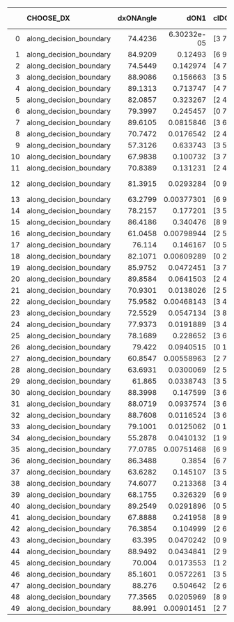 |    | CHOOSE_DX               |   dxONAngle |        dON1 | cIDON1   |   dON_patch_1 |   nTON |         dON |   dxOFFAngle |       dOFF1 | cIDOFF1   |   dOFF_patch_1 |   nTOFF |        dOFF | SUCCESS   |   nExp |   dual_point_id |   subpoint_time_seconds |   total_execution_time |       logp |     dOFF/dON | Vote dOFF>dON   |
|---:|:------------------------|------------:|------------:|:---------|--------------:|-------:|------------:|-------------:|------------:|:----------|---------------:|--------:|------------:|:----------|-------:|----------------:|------------------------:|-----------------------:|-----------:|-------------:|:----------------|
|  0 | along_decision_boundary |     74.4236 | 6.30232e-05 | [3 7]    |   6.30232e-05 |      1 | 6.30232e-05 |      73.7901 | 0.0209391   | [3 7]     |    0.0209391   |       1 | 0.0209391   | True      |      1 |               1 |                 1.19925 |                1.55283 |  0         | 332.244      | True            |
|  1 | along_decision_boundary |     84.9209 | 0.12493     | [6 9]    |   0.12493     |      1 | 0.12493     |      69.6583 | 0.139502    | [6 9]     |    0.139502    |       1 | 0.139502    | True      |      2 |               3 |                 2.13245 |                3.74161 | -0.5       |   1.11664    | True            |
|  2 | along_decision_boundary |     74.5449 | 0.142974    | [4 7]    |   0.142974    |      1 | 0.142974    |      81.0555 | 0.160846    | [4 7]     |    0.160846    |       1 | 0.160846    | True      |      3 |               5 |                 1.42275 |                5.20549 | -1         |   1.125      | True            |
|  3 | along_decision_boundary |     88.9086 | 0.156663    | [3 5]    |   0.156663    |      1 | 0.156663    |      66.7381 | 0.0367847   | [3 5]     |    0.0367847   |       1 | 0.0367847   | False     |      4 |               6 |                 2.07819 |                7.28767 | -1.5       |   0.234801   | False           |
|  4 | along_decision_boundary |     89.1313 | 0.713747    | [4 7]    |   0.713747    |      1 | 0.713747    |      67.7122 | 0.0306918   | [4 7]     |    0.0306918   |       1 | 0.0306918   | False     |      5 |               7 |                 4.62614 |               11.9218  | -0.5       |   0.0430009  | False           |
|  5 | along_decision_boundary |     82.0857 | 0.323267    | [2 4]    |   0.323267    |      1 | 0.323267    |      67.7262 | 0.181328    | [2 4]     |    0.181328    |       1 | 0.181328    | False     |      6 |              10 |                 3.43961 |               18.0013  | -0.1       |   0.560924   | False           |
|  6 | along_decision_boundary |     79.3997 | 0.245457    | [0 7]    |   0.245457    |      1 | 0.245457    |      63.5904 | 0.199257    | [1 7]     |    0.199257    |       1 | 0.199257    | False     |      7 |              12 |                 3.24982 |               21.2892  | -0         |   0.811782   | False           |
|  7 | along_decision_boundary |     89.6105 | 0.0815846   | [3 6]    |   0.0815846   |      1 | 0.0815846   |      80.0861 | 0.00501129  | [3 6]     |    0.00501129  |       1 | 0.00501129  | False     |      8 |              15 |                 1.79659 |               23.1949  | -0.0714286 |   0.0614244  | False           |
|  8 | along_decision_boundary |     70.7472 | 0.0176542   | [2 4]    |   0.0176542   |      1 | 0.0176542   |      67.1283 | 0.241461    | [2 4]     |    0.241461    |       1 | 0.241461    | True      |      9 |              18 |                 2.99862 |               29.3676  | -0.25      |  13.6772     | True            |
|  9 | along_decision_boundary |     57.3126 | 0.633743    | [3 5]    |   0.633743    |      1 | 0.633743    |      63.8395 | 0.0776972   | [3 5]     |    0.0776972   |       1 | 0.0776972   | False     |     10 |              27 |                 5.13552 |               43.0092  | -0.0555556 |   0.1226     | False           |
| 10 | along_decision_boundary |     67.9838 | 0.100732    | [3 7]    |   0.100732    |      1 | 0.100732    |      75.254  | 0.139143    | [3 7]     |    0.139143    |       1 | 0.139143    | True      |     11 |              32 |                 1.78678 |               49.7732  | -0.2       |   1.38132    | True            |
| 11 | along_decision_boundary |     70.8389 | 0.131231    | [2 4]    |   0.131231    |      1 | 0.131231    |      77.9776 | 0.135086    | [2 4]     |    0.135086    |       1 | 0.135086    | True      |     12 |              36 |                 3.28037 |               61.8605  | -0.0454545 |   1.02937    | True            |
| 12 | along_decision_boundary |     81.3915 | 0.0293284   | [0 9]    |   0.0293284   |      1 | 0.0293284   |      80.0333 | 1.63221e-05 | [0 9]     |    1.63221e-05 |       1 | 1.63221e-05 | False     |     13 |              37 |                 1.21338 |               63.0779  | -0         |   0.00055653 | False           |
| 13 | along_decision_boundary |     63.2799 | 0.00377301  | [6 9]    |   0.00377301  |      1 | 0.00377301  |      64.697  | 0.15053     | [6 9]     |    0.15053     |       1 | 0.15053     | True      |     14 |              38 |                 1.52823 |               64.6141  | -0.0384615 |  39.8966     | True            |
| 14 | along_decision_boundary |     78.2157 | 0.177201    | [3 5]    |   0.177201    |      1 | 0.177201    |      82.675  | 0.0506875   | [3 5]     |    0.0506875   |       1 | 0.0506875   | False     |     15 |              40 |                 1.52891 |               66.1795  | -0         |   0.286045   | False           |
| 15 | along_decision_boundary |     86.4186 | 0.340476    | [8 9]    |   0.340476    |      1 | 0.340476    |      85.0956 | 0.418904    | [8 9]     |    0.418904    |       1 | 0.418904    | True      |     16 |              41 |                 3.60699 |               69.7955  | -0.0333333 |   1.23035    | True            |
| 16 | along_decision_boundary |     61.0458 | 0.00798944  | [2 5]    |   0.00798944  |      1 | 0.00798944  |      67.1774 | 0.289198    | [2 5]     |    0.289198    |       1 | 0.289198    | True      |     17 |              51 |                 3.6147  |               78.1897  | -0         |  36.1975     | True            |
| 17 | along_decision_boundary |     76.114  | 0.146167    | [0 5]    |   0.146167    |      1 | 0.146167    |      76.6062 | 0.0125905   | [1 5]     |    0.0125905   |       1 | 0.0125905   | False     |     18 |              53 |                 3.048   |               81.302   | -0.0294118 |   0.0861375  | False           |
| 18 | along_decision_boundary |     82.1071 | 0.00609289  | [0 2]    |   0.00609289  |      1 | 0.00609289  |      85.7229 | 0.126399    | [1 2]     |    0.126399    |       1 | 0.126399    | True      |     19 |              60 |                 1.9322  |               92.1291  | -0         |  20.7453     | True            |
| 19 | along_decision_boundary |     85.9752 | 0.0472451   | [3 7]    |   0.0472451   |      1 | 0.0472451   |      78.6409 | 0.184152    | [3 7]     |    0.184152    |       1 | 0.184152    | True      |     20 |              61 |                 3.39992 |               95.533   | -0.0263158 |   3.89779    | True            |
| 20 | along_decision_boundary |     89.8584 | 0.0641503   | [2 4]    |   0.0641503   |      1 | 0.0641503   |      69.4389 | 0.0292106   | [2 4]     |    0.0292106   |       1 | 0.0292106   | False     |     21 |              62 |                 2.11959 |               97.6606  | -0.1       |   0.455347   | False           |
| 21 | along_decision_boundary |     70.9301 | 0.0138026   | [2 5]    |   0.0138026   |      1 | 0.0138026   |      76.8351 | 0.117809    | [2 5]     |    0.117809    |       1 | 0.117809    | True      |     22 |              63 |                 3.70265 |              101.37    | -0.0238095 |   8.53528    | True            |
| 22 | along_decision_boundary |     75.9582 | 0.00468143  | [3 4]    |   0.00468143  |      1 | 0.00468143  |      78.0862 | 0.158265    | [3 4]     |    0.158265    |       1 | 0.158265    | True      |     23 |              64 |                 1.83472 |              103.21    | -0.0909091 |  33.8069     | True            |
| 23 | along_decision_boundary |     72.5529 | 0.0547134   | [3 8]    |   0.0547134   |      1 | 0.0547134   |      83.4067 | 0.00653416  | [3 8]     |    0.00653416  |       1 | 0.00653416  | False     |     24 |              66 |                 1.62586 |              104.896   | -0.195652  |   0.119425   | False           |
| 24 | along_decision_boundary |     77.9373 | 0.0191889   | [3 4]    |   0.0191889   |      1 | 0.0191889   |      78.63   | 0.117679    | [3 4]     |    0.117679    |       1 | 0.117679    | True      |     25 |              69 |                 4.32084 |              122.385   | -0.0833333 |   6.13264    | True            |
| 25 | along_decision_boundary |     78.1689 | 0.228652    | [3 6]    |   0.228652    |      1 | 0.228652    |      78.2422 | 0.0514822   | [3 6]     |    0.0514822   |       1 | 0.0514822   | False     |     26 |              71 |                 1.44088 |              127.061   | -0.18      |   0.225155   | False           |
| 26 | along_decision_boundary |     79.422  | 0.0940515   | [0 1]    |   0.0940515   |      1 | 0.0940515   |      79.9645 | 0.226939    | [0 1]     |    0.226939    |       1 | 0.226939    | True      |     27 |              73 |                 2.64249 |              134.255   | -0.0769231 |   2.41293    | True            |
| 27 | along_decision_boundary |     60.8547 | 0.00558963  | [2 7]    |   0.00558963  |      1 | 0.00558963  |      61.2067 | 0.0226759   | [2 7]     |    0.0226759   |       1 | 0.0226759   | True      |     28 |              77 |                 1.2591  |              140.166   | -0.166667  |   4.05678    | True            |
| 28 | along_decision_boundary |     63.6931 | 0.0300069   | [2 5]    |   0.0300069   |      1 | 0.0300069   |      58.4287 | 0.0573817   | [2 5]     |    0.0573817   |       1 | 0.0573817   | True      |     29 |              79 |                 1.80504 |              142.006   | -0.285714  |   1.91228    | True            |
| 29 | along_decision_boundary |     61.865  | 0.0338743   | [3 5]    |   0.0338743   |      1 | 0.0338743   |      79.4232 | 0.166785    | [3 5]     |    0.166785    |       1 | 0.166785    | True      |     30 |              80 |                 2.55879 |              144.572   | -0.431034  |   4.92364    | True            |
| 30 | along_decision_boundary |     88.3998 | 0.147599    | [3 6]    |   0.147599    |      1 | 0.147599    |      76.8409 | 0.123419    | [3 6]     |    0.123419    |       1 | 0.123419    | False     |     31 |              82 |                 2.96104 |              147.589   | -0.6       |   0.836179   | False           |
| 31 | along_decision_boundary |     88.0719 | 0.0937574   | [3 6]    |   0.0937574   |      1 | 0.0937574   |      82.2844 | 0.122619    | [3 6]     |    0.122619    |       1 | 0.122619    | True      |     32 |              85 |                 2.44793 |              150.115   | -0.403226  |   1.30783    | True            |
| 32 | along_decision_boundary |     88.7608 | 0.0116524   | [3 6]    |   0.0116524   |      1 | 0.0116524   |      88.629  | 0.386734    | [3 6]     |    0.386734    |       1 | 0.386734    | True      |     33 |              86 |                 2.401   |              152.52    | -0.5625    |  33.1893     | True            |
| 33 | along_decision_boundary |     79.1001 | 0.0125062   | [0 1]    |   0.0125062   |      1 | 0.0125062   |      78.9716 | 0.318188    | [0 1]     |    0.318188    |       1 | 0.318188    | True      |     34 |              87 |                 2.86542 |              155.39    | -0.742424  |  25.4425     | True            |
| 34 | along_decision_boundary |     55.2878 | 0.0410132   | [1 9]    |   0.0410132   |      1 | 0.0410132   |      78.5395 | 0.101591    | [0 9]     |    0.101591    |       1 | 0.101591    | True      |     35 |              88 |                 2.23099 |              157.629   | -0.941176  |   2.47702    | True            |
| 35 | along_decision_boundary |     77.0785 | 0.00751468  | [6 9]    |   0.00751468  |      1 | 0.00751468  |      73.4041 | 0.00253996  | [6 9]     |    0.00253996  |       1 | 0.00253996  | False     |     36 |              90 |                 1.07771 |              162.607   | -1.15714   |   0.338001   | False           |
| 36 | along_decision_boundary |     86.3488 | 0.3854      | [6 7]    |   0.3854      |      1 | 0.3854      |      80.1536 | 0.476784    | [6 7]     |    0.476784    |       1 | 0.476784    | True      |     37 |              93 |                 4.51631 |              167.203   | -0.888889  |   1.23711    | True            |
| 37 | along_decision_boundary |     63.6282 | 0.145107    | [3 5]    |   0.145107    |      1 | 0.145107    |      68.0195 | 0.0307397   | [3 5]     |    0.0307397   |       1 | 0.0307397   | False     |     38 |              94 |                 1.42011 |              168.629   | -1.09459   |   0.211841   | False           |
| 38 | along_decision_boundary |     74.6077 | 0.213368    | [3 4]    |   0.213368    |      1 | 0.213368    |      71.5359 | 0.195275    | [3 4]     |    0.195275    |       1 | 0.195275    | False     |     39 |              96 |                 3.42887 |              172.11    | -0.842105  |   0.915206   | False           |
| 39 | along_decision_boundary |     68.1755 | 0.326329    | [6 9]    |   0.326329    |      1 | 0.326329    |      62.0859 | 0.103346    | [6 9]     |    0.103346    |       1 | 0.103346    | False     |     40 |              97 |                 3.03455 |              175.151   | -0.628205  |   0.316692   | False           |
| 40 | along_decision_boundary |     89.2549 | 0.0291896   | [0 5]    |   0.0291896   |      1 | 0.0291896   |      80.31   | 0.0845756   | [1 5]     |    0.0845756   |       1 | 0.0845756   | True      |     41 |             100 |                 1.38464 |              180.309   | -0.45      |   2.89746    | True            |
| 41 | along_decision_boundary |     67.8888 | 0.241958    | [8 9]    |   0.241958    |      1 | 0.241958    |      63.0198 | 0.733438    | [8 9]     |    0.733438    |       1 | 0.733438    | True      |     42 |             104 |                 4.77176 |              187.658   | -0.597561  |   3.03126    | True            |
| 42 | along_decision_boundary |     76.3854 | 0.104999    | [2 6]    |   0.104999    |      1 | 0.104999    |      83.1842 | 0.05097     | [2 6]     |    0.05097     |       1 | 0.05097     | False     |     43 |             106 |                 1.76384 |              191.159   | -0.761905  |   0.485431   | False           |
| 43 | along_decision_boundary |     63.395  | 0.0470242   | [0 9]    |   0.0470242   |      1 | 0.0470242   |      69.0101 | 0.0612263   | [1 9]     |    0.0612263   |       1 | 0.0612263   | True      |     44 |             108 |                 2.75244 |              196.646   | -0.569767  |   1.30202    | True            |
| 44 | along_decision_boundary |     88.9492 | 0.0434841   | [2 9]    |   0.0434841   |      1 | 0.0434841   |      86.7136 | 0.287531    | [2 9]     |    0.287531    |       1 | 0.287531    | True      |     45 |             113 |                 2.86355 |              207.847   | -0.727273  |   6.61232    | True            |
| 45 | along_decision_boundary |     70.004  | 0.0173553   | [1 2]    |   0.0173553   |      1 | 0.0173553   |      82.7523 | 0.0322253   | [0 2]     |    0.0322253   |       1 | 0.0322253   | True      |     46 |             116 |                 1.74139 |              209.69    | -0.9       |   1.8568     | True            |
| 46 | along_decision_boundary |     85.1601 | 0.0572261   | [3 5]    |   0.0572261   |      1 | 0.0572261   |      77.5682 | 0.11007     | [3 5]     |    0.11007     |       1 | 0.11007     | True      |     47 |             118 |                 1.38417 |              211.115   | -1.08696   |   1.92343    | True            |
| 47 | along_decision_boundary |     88.276  | 0.504642    | [2 6]    |   0.504642    |      1 | 0.504642    |      79.7977 | 0.114077    | [2 6]     |    0.114077    |       1 | 0.114077    | False     |     48 |             125 |                 3.38704 |              218.967   | -1.28723   |   0.226055   | False           |
| 48 | along_decision_boundary |     77.3565 | 0.0205969   | [8 9]    |   0.0205969   |      1 | 0.0205969   |      70.4518 | 0.01646     | [8 9]     |    0.01646     |       1 | 0.01646     | False     |     49 |             127 |                 1.13874 |              220.151   | -1.04167   |   0.799148   | False           |
| 49 | along_decision_boundary |     88.991  | 0.00901451  | [2 7]    |   0.00901451  |      1 | 0.00901451  |      81.9566 | 0.473892    | [2 7]     |    0.473892    |       1 | 0.473892    | True      |     50 |             129 |                 1.95783 |              222.174   | -0.826531  |  52.5699     | True            |
